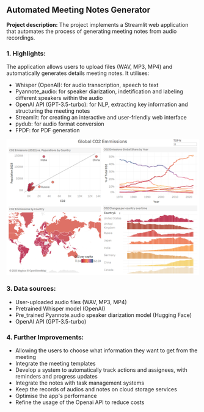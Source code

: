 ## Automated Meeting Notes Generator

**Project description:** The project implements a Streamlit web application that automates the process of generating meeting notes from audio recordings. 

### 1. Highlights: 
The application allows users to upload files (WAV, MP3, MP4) and automatically generates details meeting notes. It utilises: 
* Whisper (OpenAI): for audio transcription, speech to text
* Pyannote_audio: for speaker diarization, indetification and labeling different speakers within the audio
* OpenAI API (GPT-3.5-turbo): for NLP, extracting key information and structuring the meeting notes
* Streamlit: for creating an interactive and user-friendly web interface
* pydub: for audio format conversion 
* FPDF: for PDF generation



<img src="images/CO2_dashboard.png?raw=true"/>


### 3. Data sources:
* User-uploaded audio files (WAV, MP3, MP4)
* Pretrained Whisper model (OpenAI)
* Pre_trained Pyannote.audio speaker diarization model (Hugging Face)
* OpenAI API (GPT-3.5-turbo)

### 4. Further Improvements:
* Allowing the users to choose what information they want to get from the meeting
* Integrate the meeting templates 
* Develop a system to automatically track actions and assignees, with reminders and progress updates
* Integrate the notes with task management systems
* Keep the records of audios and notes on cloud storage services
* Optimise the app's performance
* Refine the usage of the Openai API to reduce costs 


  








